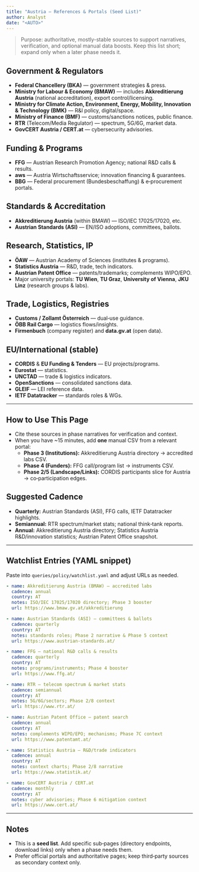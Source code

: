 ```yaml
---
title: "Austria — References & Portals (Seed List)"
author: Analyst
date: "<AUTO>"
---
```


> Purpose: authoritative, mostly-stable sources to support narratives, verification, and optional manual data boosts. Keep this list short; expand only when a later phase needs it.

## Government & Regulators
- **Federal Chancellery (BKA)** — government strategies & press.
- **Ministry for Labour & Economy (BMAW)** — includes **Akkreditierung Austria** (national accreditation), export control/licensing.
- **Ministry for Climate Action, Environment, Energy, Mobility, Innovation & Technology (BMK)** — R&I policy, digital/space.
- **Ministry of Finance (BMF)** — customs/sanctions notices, public finance.
- **RTR** (Telecom/Media Regulator) — spectrum, 5G/6G, market data.
- **GovCERT Austria / CERT.at** — cybersecurity advisories.

## Funding & Programs
- **FFG** — Austrian Research Promotion Agency; national R&D calls & results.
- **aws** — Austria Wirtschaftsservice; innovation financing & guarantees.
- **BBG** — Federal procurement (Bundesbeschaffung) & e‑procurement portals.

## Standards & Accreditation
- **Akkreditierung Austria** (within BMAW) — ISO/IEC 17025/17020, etc.
- **Austrian Standards (ASI)** — EN/ISO adoptions, committees, ballots.

## Research, Statistics, IP
- **ÖAW** — Austrian Academy of Sciences (institutes & programs).
- **Statistics Austria** — R&D, trade, tech indicators.
- **Austrian Patent Office** — patents/trademarks; complements WIPO/EPO.
- Major university portals: **TU Wien**, **TU Graz**, **University of Vienna**, **JKU Linz** (research groups & labs).

## Trade, Logistics, Registries
- **Customs / Zollamt Österreich** — dual‑use guidance.
- **ÖBB Rail Cargo** — logistics flows/insights.
- **Firmenbuch** (company register) and **data.gv.at** (open data).

## EU/International (stable)
- **CORDIS** & **EU Funding & Tenders** — EU projects/programs.
- **Eurostat** — statistics.
- **UNCTAD** — trade & logistics indicators.
- **OpenSanctions** — consolidated sanctions data.
- **GLEIF** — LEI reference data.
- **IETF Datatracker** — standards roles & WGs.

---

## How to Use This Page
- Cite these sources in phase narratives for verification and context.
- When you have ~15 minutes, add **one** manual CSV from a relevant portal:
  - **Phase 3 (Institutions):** Akkreditierung Austria directory → accredited labs CSV.
  - **Phase 4 (Funders):** FFG call/program list → instruments CSV.
  - **Phase 2/5 (Landscape/Links):** CORDIS participants slice for Austria → co‑participation edges.

## Suggested Cadence
- **Quarterly:** Austrian Standards (ASI), FFG calls, IETF Datatracker highlights.
- **Semiannual:** RTR spectrum/market stats; national think‑tank reports.
- **Annual:** Akkreditierung Austria directory; Statistics Austria R&D/innovation statistics; Austrian Patent Office snapshot.

---

## Watchlist Entries (YAML snippet)
Paste into `queries/policy/watchlist.yaml` and adjust URLs as needed.

```yaml
- name: Akkreditierung Austria (BMAW) — accredited labs
  cadence: annual
  country: AT
  notes: ISO/IEC 17025/17020 directory; Phase 3 booster
  url: https://www.bmaw.gv.at/akkreditierung

- name: Austrian Standards (ASI) — committees & ballots
  cadence: quarterly
  country: AT
  notes: standards roles; Phase 2 narrative & Phase 5 context
  url: https://www.austrian-standards.at/

- name: FFG — national R&D calls & results
  cadence: quarterly
  country: AT
  notes: programs/instruments; Phase 4 booster
  url: https://www.ffg.at/

- name: RTR — telecom spectrum & market stats
  cadence: semiannual
  country: AT
  notes: 5G/6G/sectors; Phase 2/8 context
  url: https://www.rtr.at/

- name: Austrian Patent Office — patent search
  cadence: annual
  country: AT
  notes: complements WIPO/EPO; mechanisms; Phase 7C context
  url: https://www.patentamt.at/

- name: Statistics Austria — R&D/trade indicators
  cadence: annual
  country: AT
  notes: context charts; Phase 2/8 narrative
  url: https://www.statistik.at/

- name: GovCERT Austria / CERT.at
  cadence: monthly
  country: AT
  notes: cyber advisories; Phase 6 mitigation context
  url: https://www.cert.at/
```

---

## Notes
- This is a **seed list**. Add specific sub‑pages (directory endpoints, download links) only when a phase needs them.
- Prefer official portals and authoritative pages; keep third‑party sources as secondary context only.
